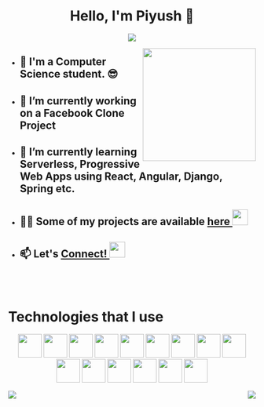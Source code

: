<h1 align="center">Hello, I'm Piyush 👋</h1>
<p align="center">
<img src="https://komarev.com/ghpvc/?username=aetherwebdev&label=Profile+Views" />
</p>

<img align='right' src="https://media.giphy.com/media/M9gbBd9nbDrOTu1Mqx/giphy.gif" width="230">

- ## 🏫 I'm a Computer Science student. 😎

- ## 🔭 I’m currently working on a Facebook Clone Project

- ## 🌱 I’m currently learning Serverless, Progressive Web Apps using React, Angular, Django, Spring etc.

- ## 👨‍💻 Some of my projects are available <a href="https://github.com/aetherwebdev" title="GitHub Profile"> here <img width="32" src="https://cutt.ly/thUCZIY"></a>

- ## 📫 Let's <a href="https://www.linkedin.com/in/aetherwebdev/" title="LinkedIn Profile">Connect! <img width="32" src="https://cutt.ly/HhUChro"></a>
<br><br>

<h1 align="left">Technologies that I use</h1>

<p align="center">
    <!-- HTML -->
    <img height="48" width="48" src="https://cutt.ly/ThUXFQm"/>
    <!-- Sass -->
    <img height="48" width="48" src="https://cutt.ly/qhUXKYp" />
    <!-- Bootstrap -->
    <img height="48" width="48" src="https://cutt.ly/NhUXXHT" />
    <!-- Typescript -->
    <img height="48" width="48" src="https://cutt.ly/phUXVJx" />
    <!-- React -->
    <img height="48" width="48" src="https://cutt.ly/1hUX1az" />
    <!-- Angular -->
    <img height="48" width="48" src="https://cutt.ly/chUX9vG" />
    <!-- Django -->
    <img height="48" width="48" src="https://cutt.ly/DhUX4hd" />
    <!-- Haskell -->
    <img height="48" width="48" src="https://cutt.ly/dhUZ9V9" />
    <!-- Java -->
    <img height="48" width="48" src="https://cutt.ly/LhUCwLi" />
    <!-- Python -->
    <img height="48" width="48" src="https://cutt.ly/xhUCyFt" />
    <!-- Rust -->
    <img height="48" width="48" src="https://cutt.ly/ohUXfm2" />
    <!-- Clojure -->
    <img height="48" width="48" src="https://cutt.ly/DhUXg0n" />
    <!-- Flutter -->
    <img height="48" width="48" src="https://cutt.ly/ohUXkQ6" />
    <!-- Postgres -->
    <img height="48" width="48" src="https://cutt.ly/yhUXvtD" />
    <!-- Spring -->
    <img height="48" width="48" src="https://cutt.ly/FhUXQuD" />
</p>


<img align="right" src="https://github-readme-stats.vercel.app/api?username=aetherwebdev&show_icons=true&hide=contribs,issues&theme=tokyonight" />
<img align="left" src="https://github-readme-stats.vercel.app/api/top-langs/?username=aetherwebdev&theme=tokyonight" />






